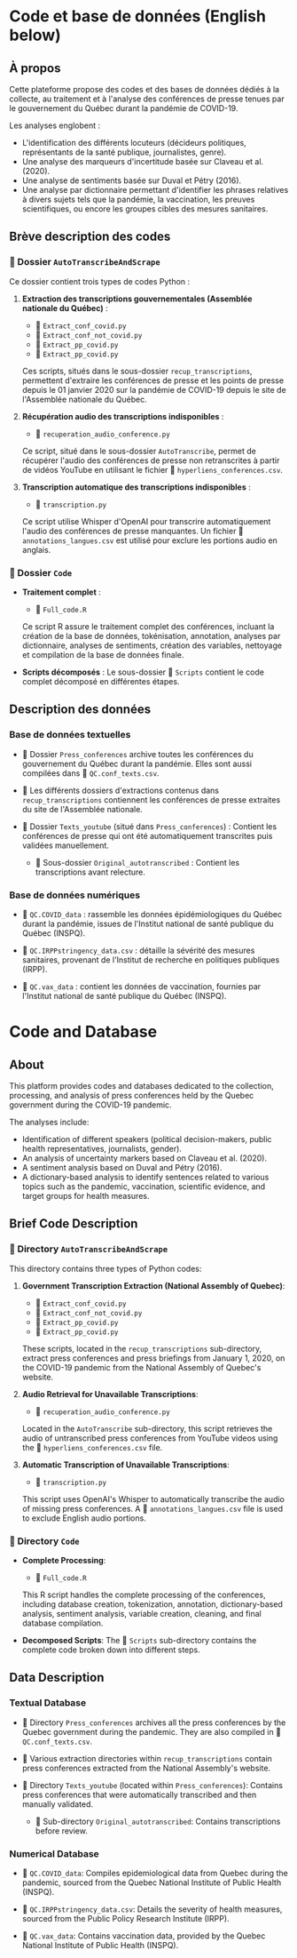 # Code et base de données (English below)

## À propos

Cette plateforme propose des codes et des bases de données dédiés à la collecte, au traitement et à l'analyse des conférences de presse tenues par le gouvernement du Québec durant la pandémie de COVID-19. 

Les analyses englobent :
- L'identification des différents locuteurs (décideurs politiques, représentants de la santé publique, journalistes, genre).
- Une analyse des marqueurs d'incertitude basée sur Claveau et al. (2020).
- Une analyse de sentiments basée sur Duval et Pétry (2016).
- Une analyse par dictionnaire permettant d'identifier les phrases relatives à divers sujets tels que la pandémie, la vaccination, les preuves scientifiques, ou encore les groupes cibles des mesures sanitaires.

## Brève description des codes

### 📁 Dossier `AutoTranscribeAndScrape`

Ce dossier contient trois types de codes Python :

1. **Extraction des transcriptions gouvernementales (Assemblée nationale du Québec)** :
   - 📄 `Extract_conf_covid.py`
   - 📄 `Extract_conf_not_covid.py`
   - 📄 `Extract_pp_covid.py`
   - 📄 `Extract_pp_covid.py`
   
   Ces scripts, situés dans le sous-dossier `recup_transcriptions`, permettent d'extraire les conférences de presse et les points de presse depuis le 01 janvier 2020 sur la pandémie de COVID-19 depuis le site de l'Assemblée nationale du Québec.

2. **Récupération audio des transcriptions indisponibles** :
   - 📄 `recuperation_audio_conference.py`
   
   Ce script, situé dans le sous-dossier `AutoTranscribe`, permet de récupérer l'audio des conférences de presse non retranscrites à partir de vidéos YouTube en utilisant le fichier 📄 `hyperliens_conferences.csv`.

3. **Transcription automatique des transcriptions indisponibles** :
   - 📄 `transcription.py`
   
   Ce script utilise Whisper d'OpenAI pour transcrire automatiquement l'audio des conférences de presse manquantes. Un fichier 📄 `annotations_langues.csv` est utilisé pour exclure les portions audio en anglais.

### 📁 Dossier `Code`

- **Traitement complet** :
   - 📄 `Full_code.R`
   
   Ce script R assure le traitement complet des conférences, incluant la création de la base de données, tokénisation, annotation, analyses par dictionnaire, analyses de sentiments, création des variables, nettoyage et compilation de la base de données finale.


- **Scripts décomposés** : Le sous-dossier 📁 `Scripts` contient le code complet décomposé en différentes étapes.

## Description des données

### Base de données textuelles

- 📁 Dossier `Press_conferences` archive toutes les conférences du gouvernement du Québec durant la pandémie. Elles sont aussi compilées dans 📄 `QC.conf_texts.csv`.

- 📁 Les différents dossiers d'extractions contenus dans `recup_transcriptions` contiennent les conférences de presse extraites du site de l'Assemblée nationale.

- 📁 Dossier `Texts_youtube` (situé dans `Press_conferences`) : Contient les conférences de presse qui ont été automatiquement transcrites puis validées manuellement.
   - 📁 Sous-dossier `Original_autotranscribed` : Contient les transcriptions avant relecture.

### Base de données numériques

- 📄 `QC.COVID_data` : rassemble les données épidémiologiques du Québec durant la pandémie, issues de l'Institut national de santé publique du Québec (INSPQ).

- 📄 `QC.IRPPstringency_data.csv` : détaille la sévérité des mesures sanitaires, provenant de l'Institut de recherche en politiques publiques (IRPP).

- 📄 `QC.vax_data` : contient les données de vaccination, fournies par l'Institut national de santé publique du Québec (INSPQ).



# Code and Database

## About

This platform provides codes and databases dedicated to the collection, processing, and analysis of press conferences held by the Quebec government during the COVID-19 pandemic.

The analyses include:
- Identification of different speakers (political decision-makers, public health representatives, journalists, gender).
- An analysis of uncertainty markers based on Claveau et al. (2020).
- A sentiment analysis based on Duval and Pétry (2016).
- A dictionary-based analysis to identify sentences related to various topics such as the pandemic, vaccination, scientific evidence, and target groups for health measures.

## Brief Code Description

### 📁 Directory `AutoTranscribeAndScrape`

This directory contains three types of Python codes:

1. **Government Transcription Extraction (National Assembly of Quebec)**:
   - 📄 `Extract_conf_covid.py`
   - 📄 `Extract_conf_not_covid.py`
   - 📄 `Extract_pp_covid.py`
   - 📄 `Extract_pp_covid.py`
   
   These scripts, located in the `recup_transcriptions` sub-directory, extract press conferences and press briefings from January 1, 2020, on the COVID-19 pandemic from the National Assembly of Quebec's website.

2. **Audio Retrieval for Unavailable Transcriptions**:
   - 📄 `recuperation_audio_conference.py`
   
   Located in the `AutoTranscribe` sub-directory, this script retrieves the audio of untranscribed press conferences from YouTube videos using the 📄 `hyperliens_conferences.csv` file.

3. **Automatic Transcription of Unavailable Transcriptions**:
   - 📄 `transcription.py`
   
   This script uses OpenAI's Whisper to automatically transcribe the audio of missing press conferences. A 📄 `annotations_langues.csv` file is used to exclude English audio portions.

### 📁 Directory `Code`

- **Complete Processing**:
   - 📄 `Full_code.R`
   
   This R script handles the complete processing of the conferences, including database creation, tokenization, annotation, dictionary-based analysis, sentiment analysis, variable creation, cleaning, and final database compilation.

- **Decomposed Scripts**: The 📁 `Scripts` sub-directory contains the complete code broken down into different steps.

## Data Description

### Textual Database

- 📁 Directory `Press_conferences` archives all the press conferences by the Quebec government during the pandemic. They are also compiled in 📄 `QC.conf_texts.csv`.

- 📁 Various extraction directories within `recup_transcriptions` contain press conferences extracted from the National Assembly's website.

- 📁 Directory `Texts_youtube` (located within `Press_conferences`): Contains press conferences that were automatically transcribed and then manually validated.
   - 📁 Sub-directory `Original_autotranscribed`: Contains transcriptions before review.

### Numerical Database

- 📄 `QC.COVID_data`: Compiles epidemiological data from Quebec during the pandemic, sourced from the Quebec National Institute of Public Health (INSPQ).

- 📄 `QC.IRPPstringency_data.csv`: Details the severity of health measures, sourced from the Public Policy Research Institute (IRPP).

- 📄 `QC.vax_data`: Contains vaccination data, provided by the Quebec National Institute of Public Health (INSPQ).


